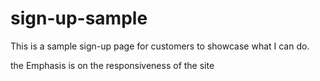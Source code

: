 # sign-up-sample

This is a sample sign-up page for customers to showcase what I can do.

the Emphasis is on the responsiveness of the site
